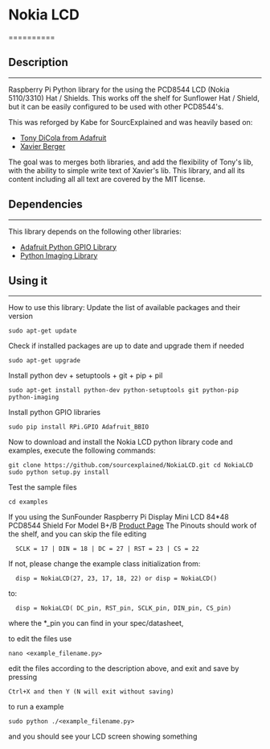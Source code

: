 # Nokia LCD
==========

## Description
----------------
Raspberry Pi Python library for the using the PCD8544 LCD (Nokia 5110/3310) Hat / Shields.
This works off the shelf for Sunflower Hat / Shield, but it can be easily configured to be used with other PCD8544's.

This was reforged by Kabe for SourcExplained and was heavily based on:
 - [Tony DiCola from Adafruit](https://github.com/adafruit/Adafruit-PCD8544-Nokia-5110-LCD-library)
 - [Xavier Berger](https://github.com/XavierBerger/pcd8544)
   
The goal was to merges both libraries, and add the flexibility of Tony's lib, with the ability to simple write text of Xavier's lib. This library, and all its content including all all text are covered by the MIT license.  

## Dependencies
----------------
This library depends on the following other libraries:
 - [Adafruit Python GPIO Library](https://github.com/adafruit/Adafruit_Python_GPIO)
 - [Python Imaging Library](https://pypi.python.org/pypi/PIL)
    
## Using it
----------------
How to use this library:
Update the list of available packages and their version

`sudo apt-get update`

Check if installed packages are up to date and upgrade them if needed

`sudo apt-get upgrade`

Install python dev + setuptools + git + pip + pil 

`sudo apt-get install python-dev python-setuptools git python-pip python-imaging`

Install python GPIO libraries

`sudo pip install RPi.GPIO Adafruit_BBIO`

Now to download and install the Nokia LCD python library code and examples, execute the following commands:

`git clone https://github.com/sourcexplained/NokiaLCD.git
cd NokiaLCD
sudo python setup.py install`

Test the sample files

`cd examples`

If you using the SunFounder Raspberry Pi Display Mini LCD 84*48 PCD8544 Shield For Model B+/B
[Product Page](http://www.sunfounder.com/index.php?c=show&id=66&model=PCD8544%20Mini%20LCD)
The Pinouts should work of the shelf, and you can skip the file editing 

`  SCLK = 17 | DIN = 18 | DC = 27 | RST = 23 | CS = 22`

If not, please change the example class initialization from:

`  disp = NokiaLCD(27, 23, 17, 18, 22) or disp = NokiaLCD()`

to:

`  disp = NokiaLCD( DC_pin, RST_pin, SCLK_pin, DIN_pin, CS_pin)`

where the *_pin you can find in your spec/datasheet, 

to edit the files use 

`nano <example_filename.py>`

edit the files according to the description above, and exit and save by pressing 

`Ctrl+X and then Y (N will exit without saving)`

to run a example 

`sudo python ./<example_filename.py>`

and you should see your LCD screen showing something
